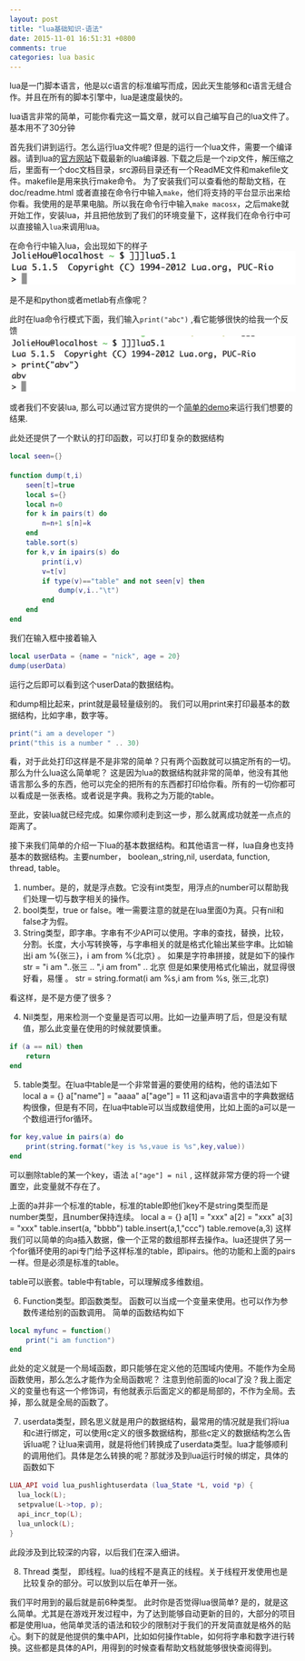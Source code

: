 ```yaml
---
layout: post
title: "lua基础知识-语法"
date: 2015-11-01 16:51:31 +0800
comments: true
categories: lua basic
---
```


lua是一门脚本语言，他是以c语言的标准编写而成，因此天生能够和c语言无缝合作。并且在所有的脚本引擎中，lua是速度最快的。

lua语言非常的简单，可能你看完这一篇文章，就可以自己编写自己的lua文件了。基本用不了30分钟
<!--more-->
首先我们讲到运行。怎么运行lua文件呢? 但是的运行一个lua文件，需要一个编译器。请到lua的[官方网站](http://www.lua.org/download.html)下载最新的lua编译器.
下载之后是一个zip文件，解压缩之后，里面有一个doc文档目录，src源码目录还有一个ReadME文件和makefile文件。makefile是用来执行make命令。
为了安装我们可以查看他的帮助文档，在doc/readme.html
或者直接在命令行中输入`make`，他们将支持的平台显示出来给你看。我使用的是苹果电脑。所以我在命令行中输入`make macosx`，之后make就开始工作，安装lua，并且把他放到了我们的环境变量下，这样我们在命令行中可以直接输入`lua`来调用lua。

在命令行中输入lua，会出现如下的样子
![Alt text](/images/1446367451271.png)

是不是和python或者metlab有点像呢？

此时在lua命令行模式下面，我们输入`print("abc")` ,看它能够很快的给我一个反馈
![Alt text](/images/1446367541807.png)

或者我们不安装lua, 那么可以通过官方提供的一个[简单的demo](http://www.lua.org/cgi-bin/demo)来运行我们想要的结果.

此处还提供了一个默认的打印函数，可以打印复杂的数据结构

```lua
local seen={}

function dump(t,i)
	seen[t]=true
	local s={}
	local n=0
	for k in pairs(t) do
		n=n+1 s[n]=k
	end
	table.sort(s)
	for k,v in ipairs(s) do
		print(i,v)
		v=t[v]
		if type(v)=="table" and not seen[v] then
			dump(v,i.."\t")
		end
	end
end
```
我们在输入框中接着输入

```lua
local userData = {name = "nick", age = 20}
dump(userData)
```

运行之后即可以看到这个userData的数据结构。

和dump相比起来，print就是最轻量级别的。
我们可以用print来打印最基本的数据结构，比如字串，数字等。

```lua
print("i am a developer ")
print("this is a number " .. 30)
```

看，对于此处打印这样是不是非常的简单？只有两个函数就可以搞定所有的一切。那么为什么lua这么简单呢？
这是因为lua的数据结构就非常的简单，他没有其他语言那么多的东西，他可以完全的把所有的东西都打印给你看。所有的一切你都可以看成是一张表格。或者说是字典。我称之为万能的table。

至此，安装lua就已经完成。如果你顺利走到这一步，那么就离成功就差一点点的距离了。

接下来我们简单的介绍一下lua的基本数据结构。和其他语言一样，lua自身也支持基本的数据结构。主要number， boolean,,string,nil, userdata, function, thread, table。

1. number。是的，就是浮点数。它没有int类型，用浮点的number可以帮助我们处理一切与数字相关的操作。
2. bool类型，true or false。唯一需要注意的就是在lua里面0为真。只有nil和false才为假。
3. String类型，即字串。字串有不少API可以使用。字串的查找，替换，比较，分割。长度，大小写转换等，与字串相关的就是格式化输出某些字串。比如输出i am %{张三}，i am from %{北京} 。 如果是字符串拼接，就是如下的操作
str = "i am "..张三 .. ",i am from" .. 北京
但是如果使用格式化输出，就显得很好看，易懂 。
str = string.format(i am %s,i am from %s, 张三,北京)

看这样，是不是方便了很多？

4. Nil类型，用来检测一个变量是否可以用。比如一边量声明了后，但是没有赋值，那么此变量在使用的时候就要慎重。

```lua
if (a == nil) then
	return
end
```
5. table类型。在lua中table是一个非常普遍的要使用的结构，他的语法如下
local a = {}
a["name"] = "aaaa"
a["age"] = 11
这和java语言中的字典数据结构很像，但是有不同，在lua中table可以当成数组使用，比如上面的a可以是一个数组进行for循环。

```lua
for key,value in pairs(a) do
	print(string.format("key is %s,vaue is %s",key,value))
end
```

可以删除table的某一个key，语法 `a["age"] = nil` , 这样就非常方便的将一个键置空，此变量就不存在了。

上面的a并非一个标准的table，标准的table即他们key不是string类型而是number类型，且number保持连续。
local a = {}
a[1] = "xxx"
a[2] = "xxx"
a[3] = "xxx"
table.insert(a, "bbbb")
table.insert(a,1,"ccc")
table.remove(a,3)
这样我们可以简单的向a插入数据，像一个正常的数组那样去操作a。lua还提供了另一个for循环使用的api专门给予这样标准的table，即ipairs。他的功能和上面的pairs一样。但是必须是标准的table。

table可以嵌套。table中有table，可以理解成多维数组。

6. Function类型。即函数类型。
函数可以当成一个变量来使用。也可以作为参数传递给别的函数调用。
简单的函数结构如下

```lua
local myfunc = function()    
	print("i am function")
end
```

此处的定义就是一个局域函数，即只能够在定义他的范围域内使用。不能作为全局函数使用，那么怎么才能作为全局函数呢？
注意到他前面的local了没？我上面定义的变量也有这一个修饰词，有他就表示后面定义的都是局部的，不作为全局。去掉，那么就是全局的函数了。

7. userdata类型，顾名思义就是用户的数据结构，最常用的情况就是我们将lua和c进行绑定，可以使用c定义的很多数据结构，那些c定义的数据结构怎么告诉lua呢？让lua来调用，就是将他们转换成了userdata类型。lua才能够顺利的调用他们。具体是怎么转换的呢？那就涉及到lua运行时候的绑定，具体的函数如下

```lua
LUA_API void lua_pushlightuserdata (lua_State *L, void *p) {
  lua_lock(L);
  setpvalue(L->top, p);
  api_incr_top(L);
  lua_unlock(L);
}
```
此段涉及到比较深的内容，以后我们在深入细讲。

8. Thread 类型， 即线程。lua的线程不是真正的线程。关于线程开发使用也是比较复杂的部分。可以放到以后在单开一张。

我们平时用到的最后就是前6种类型。
此时你是否觉得lua很简单? 是的，就是这么简单。尤其是在游戏开发过程中，为了达到能够自动更新的目的，大部分的项目都是使用lua，他简单灵活的语法和较少的限制对于我们的开发简直就是格外的贴心。剩下的就是他提供的集中API，比如如何操作table，如何将字串和数字进行转换。这些都是具体的API，用得到的时候查看帮助文档就能够很快查阅得到。






